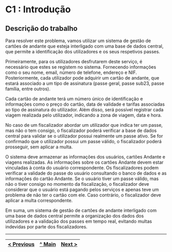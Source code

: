 # C1 : Introdução

## **Descrição do trabalho**

Para resolver este problema, vamos utilizar um sistema de gestão de cartões de andante que esteja interligado com uma base de dados central, que permite a identificação dos utilizadores e os seus respetivos passes.

Primeiramente, para os utilizadores desfrutarem deste serviço, é necessário que estes se registem no sistema. Fornecendo informações como o seu nome, email, número de telefone, endereço e NIF. Posteriormente, cada utilizador pode adquirir um cartão de andante, que estará associado a um tipo de assinatura (passe geral, passe sub23, passe família, entre outros).

Cada cartão de andante terá um número único de identificação e informações como o preço do cartão, data de validade e tarifas associadas ao tipo de assinatura do utilizador. Além disso, será possível registrar cada viagem realizada pelo utilizador, indicando a zona de viagem, data e hora.

No caso de um fiscalizador abordar um utilizador que indica ter um passe, mas não o tem consigo, o fiscalizador poderá verificar a base de dados central para validar se o utilizador possui realmente um passe ativo. Se for confirmado que o utilizador possui um passe válido, o fiscalizador poderá prosseguir, sem aplicar a multa.

O sistema deve armazenar as informações dos usuários, cartões Andante e viagens realizadas. As informações sobre os cartões Andante devem estar vinculadas à conta do usuário correspondente. Os fiscalizadores podem verificar a validade do passe do usuário consultando o banco de dados e as informações do cartão Andante. Se o usuário tiver um passe válido, mas não o tiver consigo no momento da fiscalização, o fiscalizador deve considerar que o usuário está pagando pelos serviços e apenas teve um problema de não ter o cartão com ele. Caso contrário, o fiscalizador deve aplicar a multa correspondente.

Em suma, um sistema de gestão de cartões de andante interligado com uma base de dados central permite a organização dos dados dos utilizadores e a validação dos passes em tempo real, evitando multas indevidas por parte dos fiscalizadores.

---

[< Previous](rei00.md) | [^ Main](https://github.com/a041326/TCM22-SIBD-G01/blob/main/README.md) | [Next >](rei02.md)
:--- | :---: | ---: 